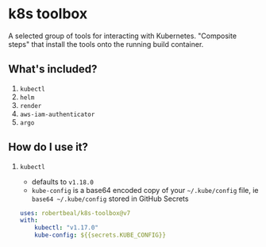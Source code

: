 # k8s toolbox

A selected group of tools for interacting with Kubernetes. "Composite steps" that install the tools onto the running build container.

## What's included?

1. `kubectl` 
1. `helm`
1. `render`
1. `aws-iam-authenticator`
1. `argo`

## How do I use it?

1. `kubectl`
    
    - defaults to `v1.18.0`
    - `kube-config` is a base64 encoded copy of your `~/.kube/config` file, ie `base64 ~/.kube/config` stored in GitHub Secrets

    ```yaml
    uses: robertbeal/k8s-toolbox@v7
    with:
        kubectl: "v1.17.0"
        kube-config: ${{secrets.KUBE_CONFIG}}
    ```
